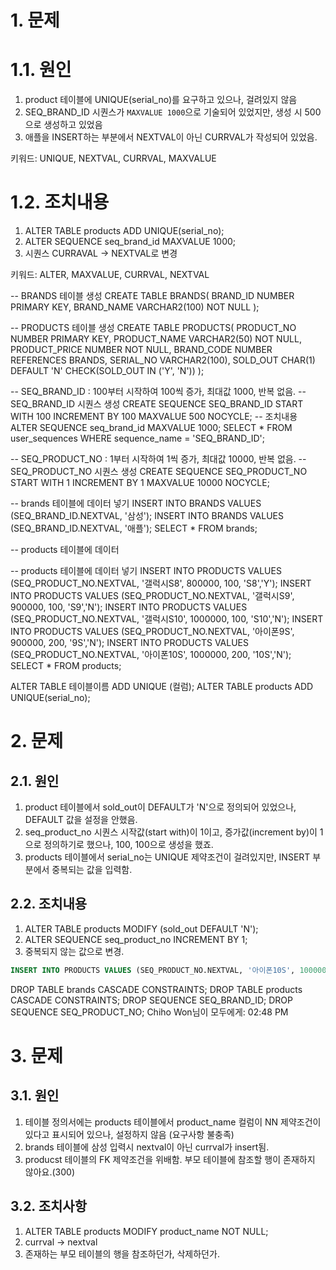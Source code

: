 # 1. 문제

# 1.1. 원인

1. product 테이블에 UNIQUE(serial_no)를 요구하고 있으나, 걸려있지 않음
2. SEQ_BRAND_ID 시퀀스가 `MAXVALUE 1000`으로 기술되어 있었지만, 생성 시 500으로 생성하고 있었음
3. 애플을 INSERT하는 부분에서 NEXTVAL이 아닌 CURRVAL가 작성되어 있었음.

키워드: UNIQUE, NEXTVAL, CURRVAL, MAXVALUE

# 1.2. 조치내용

1. ALTER TABLE products ADD UNIQUE(serial_no);
2. ALTER SEQUENCE seq_brand_id MAXVALUE 1000;
3. 시퀀스 CURRAVAL -> NEXTVAL로 변경

키워드: ALTER, MAXVALUE, CURRVAL, NEXTVAL

-- BRANDS 테이블 생성
CREATE TABLE BRANDS(
    BRAND_ID NUMBER PRIMARY KEY,
    BRAND_NAME VARCHAR2(100) NOT NULL
);

-- PRODUCTS 테이블 생성
CREATE TABLE PRODUCTS(
    PRODUCT_NO NUMBER PRIMARY KEY,
    PRODUCT_NAME VARCHAR2(50) NOT NULL,
    PRODUCT_PRICE NUMBER NOT NULL,
    BRAND_CODE NUMBER REFERENCES BRANDS,
    SERIAL_NO VARCHAR2(100),
    SOLD_OUT CHAR(1) DEFAULT 'N' CHECK(SOLD_OUT IN ('Y', 'N'))
);

-- SEQ_BRAND_ID : 100부터 시작하여 100씩 증가, 최대값 1000, 반복 없음.
-- SEQ_BRAND_ID 시퀀스 생성
CREATE SEQUENCE SEQ_BRAND_ID 
START WITH 100
INCREMENT BY 100
MAXVALUE 500
NOCYCLE;
-- 조치내용
ALTER SEQUENCE seq_brand_id MAXVALUE 1000;
SELECT * FROM user_sequences WHERE sequence_name = 'SEQ_BRAND_ID';

-- SEQ_PRODUCT_NO : 1부터 시작하여 1씩 증가, 최대값 10000, 반복 없음.
-- SEQ_PRODUCT_NO 시퀀스 생성
CREATE SEQUENCE SEQ_PRODUCT_NO
START WITH 1
INCREMENT BY 1
MAXVALUE 10000
NOCYCLE;

-- brands 테이블에 데이터 넣기
INSERT INTO BRANDS VALUES (SEQ_BRAND_ID.NEXTVAL, '삼성');
INSERT INTO BRANDS VALUES (SEQ_BRAND_ID.NEXTVAL, '애플');
SELECT * FROM brands;

-- products 테이블에 데이터 

-- products 테이블에 데이터 넣기
INSERT INTO PRODUCTS VALUES (SEQ_PRODUCT_NO.NEXTVAL, '갤럭시S8', 800000, 100, 'S8','Y');
INSERT INTO PRODUCTS VALUES (SEQ_PRODUCT_NO.NEXTVAL, '갤럭시S9', 900000, 100, 'S9','N');
INSERT INTO PRODUCTS VALUES (SEQ_PRODUCT_NO.NEXTVAL, '갤럭시S10', 1000000, 100, 'S10','N');
INSERT INTO PRODUCTS VALUES (SEQ_PRODUCT_NO.NEXTVAL, '아이폰9S', 900000, 200, '9S','N');
INSERT INTO PRODUCTS VALUES (SEQ_PRODUCT_NO.NEXTVAL, '아이폰10S', 1000000, 200, '10S','N');
SELECT * FROM products;

ALTER TABLE 테이블이름 ADD UNIQUE (컬럼);
ALTER TABLE products ADD UNIQUE(serial_no);

# 2. 문제

## 2.1. 원인

1. product 테이블에서 sold_out이 DEFAULT가 'N'으로 정의되어 있었으나, DEFAULT 값을 설정을 안했음.
2. seq_product_no 시퀀스 시작값(start with)이 1이고, 증가값(increment by)이 1으로 정의하기로 했으나, 100, 100으로 생성을 했죠.
3. products 테이블에서 serial_no는 UNIQUE 제약조건이 걸려있지만, INSERT 부분에서 중복되는 값을 입력함.

## 2.2. 조치내용

1. ALTER TABLE products MODIFY (sold_out DEFAULT 'N');
2. ALTER SEQUENCE seq_product_no INCREMENT BY 1;
3. 중복되지 않는 값으로 변경.

```sql
INSERT INTO PRODUCTS VALUES (SEQ_PRODUCT_NO.NEXTVAL, '아이폰10S', 1000000, 200, '10s',DEFAULT);
```

DROP TABLE brands CASCADE CONSTRAINTS;
DROP TABLE products CASCADE CONSTRAINTS;
DROP SEQUENCE SEQ_BRAND_ID;
DROP SEQUENCE SEQ_PRODUCT_NO;
Chiho Won님이 모두에게:  02:48 PM
# 3. 문제

## 3.1. 원인

1. 테이블 정의서에는 products 테이블에서 product_name 컬럼이 NN 제약조건이 있다고 표시되어 있으나, 설정하지 않음 (요구사항 불충족)
2. brands 테이블에 삼성 입력시 nextval이 아닌 currval가 insert됨.
3. producst 테이블의 FK 제약조건을 위배함. 부모 테이블에 참조할 행이 존재하지 않아요.(300)

## 3.2. 조치사항

1. ALTER TABLE products MODIFY product_name NOT NULL;
2. currval -> nextval
3. 존재하는 부모 테이블의 행을 참조하던가, 삭제하던가.

